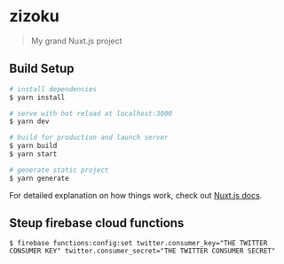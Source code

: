 # zizoku

> My grand Nuxt.js project

## Build Setup

``` bash
# install dependencies
$ yarn install

# serve with hot reload at localhost:3000
$ yarn dev

# build for production and launch server
$ yarn build
$ yarn start

# generate static project
$ yarn generate
```

For detailed explanation on how things work, check out [Nuxt.js docs](https://nuxtjs.org).

## Steup firebase cloud functions
```
$ firebase functions:config:set twitter.consumer_key="THE TWITTER CONSUMER KEY" twitter.consumer_secret="THE TWITTER CONSUMER SECRET"
```

